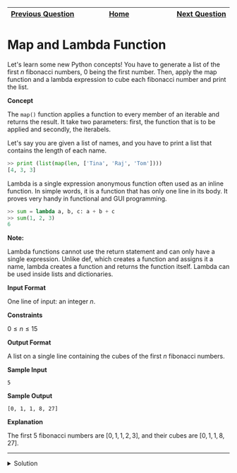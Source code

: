 | <img width=1000>[Previous Question](https://github.com/Kevin-Lago/python-hackerrank-solutions/tree/main/src/)</img> | <img width=1000>[Home](https://github.com/Kevin-Lago/python-hackerrank-solutions)</img> | <img width=1000>[Next Question](https://github.com/Kevin-Lago/python-hackerrank-solutions/tree/main/src/)</img> |
|:---|:---:|---:|

# Map and Lambda Function

Let's learn some new Python concepts! You have to generate a list of the first $n$ fibonacci numbers, $0$ being the first number. Then, apply the map function and a lambda expression to cube each fibonacci number and print the list.

__Concept__

The ```map()``` function applies a function to every member of an iterable and returns the result. It take two parameters: first, the function that is to be applied and secondly, the iterabels.

Let's say you are given a list of names, and you have to print a list that contains the length of each name.

```python
>> print (list(map(len, ['Tina', 'Raj', 'Tom'])))  
[4, 3, 3]  
```

Lambda is a single expression anonymous function often used as an inline function. In simple words, it is a function that has only one line in its body. It proves very handy in functional and GUI programming.

```python
>> sum = lambda a, b, c: a + b + c
>> sum(1, 2, 3)
6
```

__Note:__

Lambda functions cannot use the return statement and can only have a single expression. Unlike def, which creates a function and assigns it a name, lambda creates a function and returns the function itself. Lambda can be used inside lists and dictionaries.

__Input Format__

One line of input: an integer $n$.

__Constraints__

$0 \le n \le 15$

__Output Format__

A list on a single line containing the cubes of the first $n$ fibonacci numbers.

__Sample Input__

```
5
```

__Sample Output__

```
[0, 1, 1, 8, 27]
```

__Explanation__

The first $5$ fibonacci numbers are $[0,1,1,2,3]$, and their cubes are $[0,1,1,8,27]$.

---

<details><summary>Solution</summary>
    
```python

```
</details>
